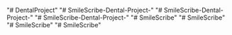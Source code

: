 "# DentalProject" 
"# SmileScribe-Dental-Project-" 
"# SmileScribe-Dental-Project-" 
"# SmileScribe-Dental-Project-" 
"# SmileScribe" 
"# SmileScribe" 
"# SmileScribe" 
"# SmileScribe" 
